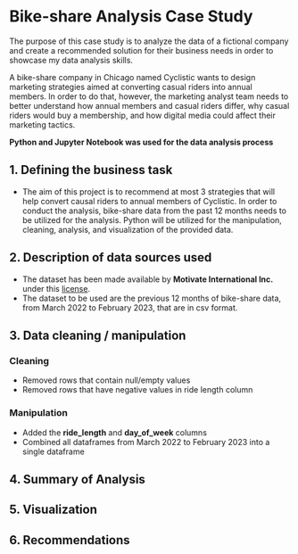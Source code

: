 # Bike-share Analysis Case Study
The purpose of this case study is to analyze the data of a fictional company and create a recommended solution for their business needs in order to showcase my data analysis skills.

A bike-share company in Chicago named Cyclistic wants to design marketing strategies aimed at converting casual riders into annual members. In order to
do that, however, the marketing analyst team needs to better understand how annual members and casual riders differ, why
casual riders would buy a membership, and how digital media could affect their marketing tactics.

**Python and Jupyter Notebook was used for the data analysis process**

## 1. Defining the business task
  * The aim of this project is to recommend at most 3 strategies that will help convert causal riders to annual members of Cyclistic. In order to conduct the analysis, bike-share data from the past 12 months needs to be utilized for the analysis. Python will be utilized for the manipulation, cleaning, analysis, and visualization of the provided data.

## 2. Description of data sources used
  * The dataset has been made available by
  **Motivate International Inc.** under this [license](https://ride.divvybikes.com/data-license-agreement).
  * The dataset to be used are the previous 12 months of bike-share data, from March 2022 to February 2023, that are in csv format.

## 3. Data cleaning / manipulation
  ### Cleaning
  * Removed rows that contain null/empty values
  * Removed rows that have negative values in ride length column
  ### Manipulation
  * Added the **ride_length** and **day_of_week** columns
  * Combined all dataframes from March 2022 to February 2023 into a single dataframe

## 4. Summary of Analysis

## 5. Visualization

## 6. Recommendations
